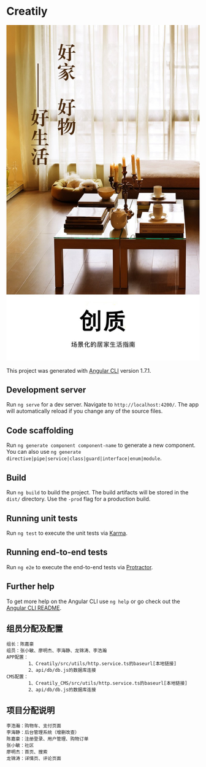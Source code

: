 # Creatily

![Creatily[创质]](https://github.com/lhh33168/creatily/raw/dev/Creatily/src/assets/images/poster.jpg)

This project was generated with [Angular CLI](https://github.com/angular/angular-cli) version 1.7.1.

## Development server

Run `ng serve` for a dev server. Navigate to `http://localhost:4200/`. The app will automatically reload if you change any of the source files.

## Code scaffolding

Run `ng generate component component-name` to generate a new component. You can also use `ng generate directive|pipe|service|class|guard|interface|enum|module`.

## Build

Run `ng build` to build the project. The build artifacts will be stored in the `dist/` directory. Use the `-prod` flag for a production build.

## Running unit tests

Run `ng test` to execute the unit tests via [Karma](https://karma-runner.github.io).

## Running end-to-end tests

Run `ng e2e` to execute the end-to-end tests via [Protractor](http://www.protractortest.org/).

## Further help

To get more help on the Angular CLI use `ng help` or go check out the [Angular CLI README](https://github.com/angular/angular-cli/blob/master/README.md).

## 组员分配及配置
```
组长：陈嘉豪
组员：张小敏、廖明杰、李海静、龙锦涛、李浩瀚
APP配置：
     	1、Creatily/src/utils/http.service.ts的baseurl[本地链接]
     	2、api/db/db.js的数据库连接
CMS配置：
	    1、Creatily_CMS/src/utils/http.service.ts的baseurl[本地链接]
     	2、api/db/db.js的数据库连接
```

## 项目分配说明
```
李浩瀚：购物车、支付页面
李海静：后台管理系统（增删改查）
陈嘉豪：注册登录、用户管理、购物订单
张小敏：社区
廖明杰：首页、搜索
龙锦涛：详情页、评论页面
```